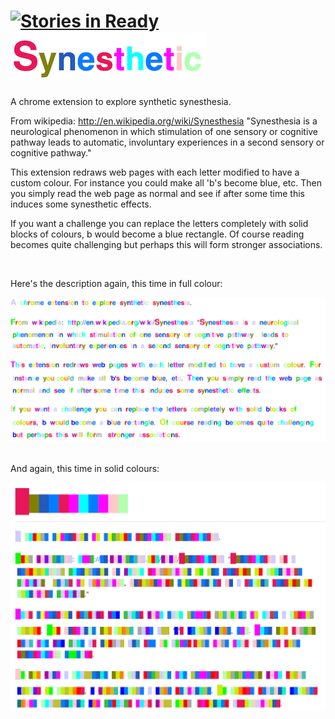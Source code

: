 [![Stories in Ready](https://badge.waffle.io/stacycurl/synesthetic.png?label=ready&title=Ready)](https://waffle.io/stacycurl/synesthetic)
![Synesthetic](https://raw.githubusercontent.com/stacycurl/synesthetic/master/site/title.png)
===========

A chrome extension to explore synthetic synesthesia.


From wikipedia: http://en.wikipedia.org/wiki/Synesthesia
 "Synesthesia is a neurological phenomenon in which stimulation of one sensory or cognitive pathway
  leads to automatic, involuntary experiences in a second sensory or cognitive pathway."

This extension redraws web pages with each letter modified to have a custom colour. For instance you
could make all 'b's become blue, etc. Then you simply read the web page as normal and see if after
some time this induces some synesthetic effects. 

If you want a challenge you can replace the letters completely with solid blocks of colours, b would
become a blue rectangle. Of course reading becomes quite challenging but perhaps this will form 
stronger associations.

<br/>

Here's the description again, this time in full colour:


![alt tag](https://raw.githubusercontent.com/stacycurl/synesthetic/master/site/description.png)


<br/>
And again, this time in solid colours:


![alt tag](https://raw.githubusercontent.com/stacycurl/synesthetic/master/site/solid-description.png)
